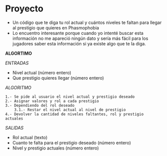 # Proyecto
- Un código que te diga tu rol actual y cuántos niveles te faltan para llegar al prestigio que quieres en Phasmophobia
- Lo encuentro interesante porque cuando yo intenté buscar esta información no me apareció ningún dato y sería más fácil para los jugadores saber esta información si ya existe algo que te la diga.

**ALGORTIMO**

*ENTRADAS*
 
 - Nivel actual (número entero)
 - Que prestigio quieres llegar (número entero)

*ALGORITMO*

	1.- Se pide al usuario el nivel actual y prestigio deseado
	2.- Asignar valores y rol a cada prestigio
	3.- Dependiendo del rol deseado
		3.1.- Restar el nivel actual al nivel de prestigio
	4.- Devolver la cantidad de niveles faltantes, rol y prestigio actuales
	
*SALIDAS*

 - Rol actual (texto)
 - Cuanto te falta para el prestigio deseado (número entero)
 - Nivel y prestigio actuales (número entero)
